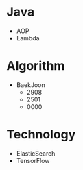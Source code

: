 # Java
  * AOP
  * Lambda

# Algorithm
  * BaekJoon
    - 2908
    - 2501
    - 0000
    
# Technology
  * ElasticSearch
  * TensorFlow